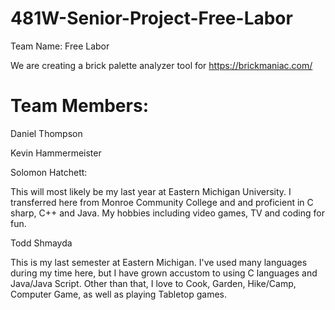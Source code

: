 # 481W-Senior-Project-Free-Labor

Team Name: Free Labor

We are creating a brick palette analyzer tool for https://brickmaniac.com/

# Team Members:

Daniel Thompson

Kevin Hammermeister

Solomon Hatchett: 

This will most likely be my last year at Eastern Michigan University. I transferred here from Monroe Community College and and proficient in C sharp, C++ and Java. My hobbies including video games, TV and coding for fun.

Todd Shmayda

This is my last semester at Eastern Michigan. I've used many languages during my time here, but I have grown accustom to using C languages and Java/Java Script.
Other than that, I love to Cook, Garden, Hike/Camp, Computer Game, as well as playing Tabletop games.
